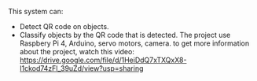 This system can:
- Detect QR code on objects.
- Classify objects by the QR code that is detected.
The project use Raspbery Pi 4, Arduino, servo motors, camera. 
to get more information about the project, watch this video: https://drive.google.com/file/d/1HeiDdQ7xTXQxX8-l1ckod74zFl_39uZd/view?usp=sharing
